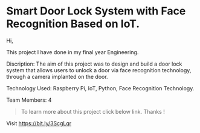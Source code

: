 # Smart Door Lock System with Face Recognition Based on IoT.

Hi, 

This project I have done in my final year Engineering.

Discription: 
The aim of this project was to design and build a door lock system that allows users to unlock a door via face recognition technology, through a camera implanted on the door.

Technology Used: Raspberry Pi, IoT, Python, Face Recognition Technology.

Team Members: 4

> To learn more about this project click below link. Thanks !

Visit https://bit.ly/3ScgLqr
